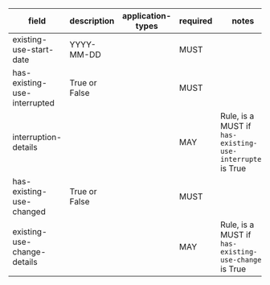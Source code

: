 | field | description | application-types | required | notes |
| --- | --- | --- | --- | --- |
| existing-use-start-date | YYYY-MM-DD | | MUST | |
| has-existing-use-interrupted | True or False | | MUST | |
| interruption-details | | | MAY | Rule, is a MUST if `has-existing-use-interrupted` is True |
| has-existing-use-changed | True or False | | MUST | |
| existing-use-change-details | | | MAY | Rule, is a MUST if `has-existing-use-changed` is True |
